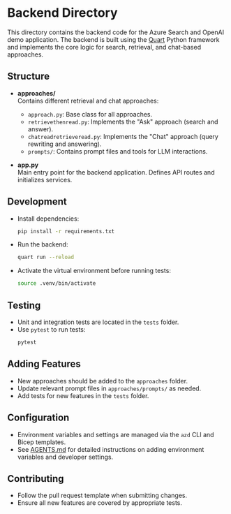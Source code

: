 # Backend Directory

This directory contains the backend code for the Azure Search and OpenAI demo application. The backend is built using the [Quart](https://pgjones.gitlab.io/quart/) Python framework and implements the core logic for search, retrieval, and chat-based approaches.

## Structure

- **approaches/**  
    Contains different retrieval and chat approaches:
    - `approach.py`: Base class for all approaches.
    - `retrievethenread.py`: Implements the "Ask" approach (search and answer).
    - `chatreadretrieveread.py`: Implements the "Chat" approach (query rewriting and answering).
    - `prompts/`: Contains prompt files and tools for LLM interactions.

- **app.py**  
    Main entry point for the backend application. Defines API routes and initializes services.

## Development

- Install dependencies:
    ```bash
    pip install -r requirements.txt
    ```
- Run the backend:
    ```bash
    quart run --reload
    ```
- Activate the virtual environment before running tests:
    ```bash
    source .venv/bin/activate
    ```

## Testing

- Unit and integration tests are located in the `tests` folder.
- Use `pytest` to run tests:
    ```bash
    pytest
    ```

## Adding Features

- New approaches should be added to the `approaches` folder.
- Update relevant prompt files in `approaches/prompts/` as needed.
- Add tests for new features in the `tests` folder.

## Configuration

- Environment variables and settings are managed via the `azd` CLI and Bicep templates.
- See [AGENTS.md](../AGENTS.md) for detailed instructions on adding environment variables and developer settings.

## Contributing

- Follow the pull request template when submitting changes.
- Ensure all new features are covered by appropriate tests.
